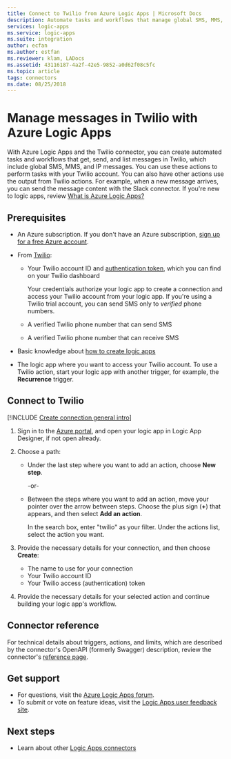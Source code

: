 ```yaml
---
title: Connect to Twilio from Azure Logic Apps | Microsoft Docs
description: Automate tasks and workflows that manage global SMS, MMS, and IP messages through your Twilio account by using Azure Logic Apps
services: logic-apps
ms.service: logic-apps
ms.suite: integration
author: ecfan
ms.author: estfan
ms.reviewer: klam, LADocs
ms.assetid: 43116187-4a2f-42e5-9852-a0d62f08c5fc
ms.topic: article
tags: connectors
ms.date: 08/25/2018
---
```


# Manage messages in Twilio with Azure Logic Apps

With Azure Logic Apps and the Twilio connector, 
you can create automated tasks and workflows 
that get, send, and list messages in Twilio, 
which include global SMS, MMS, and IP messages. 
You can use these actions to perform tasks with 
your Twilio account. You can also have other actions 
use the output from Twilio actions. For example, 
when a new message arrives, you can send the message 
content with the Slack connector. If you're new to logic apps, 
review [What is Azure Logic Apps?](../logic-apps/logic-apps-overview.md)

## Prerequisites

* An Azure subscription. If you don't have an Azure subscription, 
<a href="https://azure.microsoft.com/free/" target="_blank">sign up for a free Azure account</a>. 

* From [Twilio](https://www.twilio.com/): 

  * Your Twilio account ID and 
  [authentication token](https://support.twilio.com/hc/en-us/articles/223136027-Auth-Tokens-and-How-to-Change-Them), 
  which you can find on your Twilio dashboard

    Your credentials authorize your logic app to create a 
    connection and access your Twilio account from your logic app. 
    If you're using a Twilio trial account, 
    you can send SMS only to *verified* phone numbers.

  * A verified Twilio phone number that can send SMS

  * A verified Twilio phone number that can receive SMS

* Basic knowledge about 
[how to create logic apps](../logic-apps/quickstart-create-first-logic-app-workflow.md)

* The logic app where you want to access your Twilio account. 
To use a Twilio action, start your logic app with another trigger, 
for example, the **Recurrence** trigger.

## Connect to Twilio

[!INCLUDE [Create connection general intro](../../includes/connectors-create-connection-general-intro.md)]

1. Sign in to the [Azure portal](https://portal.azure.com), 
and open your logic app in Logic App Designer, if not open already.

1. Choose a path: 

     * Under the last step where you want to add an action, 
     choose **New step**. 

       -or-

     * Between the steps where you want to add an action, 
     move your pointer over the arrow between steps. 
     Choose the plus sign (**+**) that appears, 
     and then select **Add an action**.
     
       In the search box, enter "twilio" as your filter. 
       Under the actions list, select the action you want.

1. Provide the necessary details for your connection, 
and then choose **Create**:

   * The name to use for your connection
   * Your Twilio account ID 
   * Your Twilio access (authentication) token

1. Provide the necessary details for your selected action 
and continue building your logic app's workflow.

## Connector reference

For technical details about triggers, actions, and limits, which are 
described by the connector's OpenAPI (formerly Swagger) description, 
review the connector's [reference page](/connectors/twilio/).

## Get support

* For questions, visit the [Azure Logic Apps forum](https://social.msdn.microsoft.com/Forums/en-US/home?forum=azurelogicapps).
* To submit or vote on feature ideas, visit the [Logic Apps user feedback site](http://aka.ms/logicapps-wish).

## Next steps

* Learn about other [Logic Apps connectors](../connectors/apis-list.md)